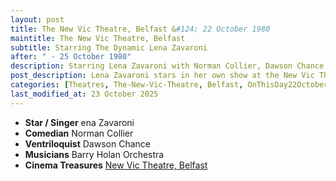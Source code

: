 ```yaml
---
layout: post
title: The New Vic Theatre, Belfast &#124; 22 October 1980
maintitle: The New Vic Theatre, Belfast
subtitle: Starring The Dynamic Lena Zavaroni
after: " - 25 October 1980"
description: Starring Lena Zavaroni with Norman Collier, Dawson Chance and the Barry Holan Orchestra.
post_description: Lena Zavaroni stars in her own show at the New Vic Theatre, Belfast.
categories: [Theatres, The-New-Vic-Theatre, Belfast, OnThisDay22October, OnThisDay25October]
last_modified_at: 23 October 2025
---
```


<ul>
<li><strong>Star / Singer</strong> ena Zavaroni</li>
<li><strong>Comedian</strong> Norman Collier</li>
<li><strong>Ventriloquist</strong> Dawson Chance</li>
<li><strong>Musicians</strong> Barry Holan Orchestra</li>
<li><strong>Cinema Treasures</strong> <a href="http://cinematreasures.org/theaters/18146">New Vic Theatre, Belfast</a></li>
</ul>
